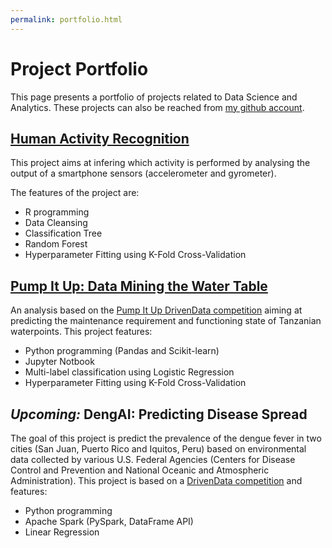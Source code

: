 ```yaml
---
permalink: portfolio.html
---
```


# Project Portfolio

This page presents a portfolio of projects related to Data Science and Analytics. These projects can also be reached from [my github account](https://github.com/maxcarrel/).

## [Human Activity Recognition](https://github.com/maxcarrel/Human-Activity-Recognition)

This project aims at infering which activity is performed by analysing the output of a smartphone sensors (accelerometer and gyrometer).

The features of the project are:

* R programming
* Data Cleansing
* Classification Tree
* Random Forest
* Hyperparameter Fitting using K-Fold Cross-Validation

## [Pump It Up: Data Mining the Water Table](https://github.com/maxcarrel/pump-it-up)

An analysis based on the [Pump It Up DrivenData competition](https://www.drivendata.org/competitions/7/pump-it-up-data-mining-the-water-table/) aiming at predicting the maintenance requirement and functioning state of Tanzanian waterpoints. This project features:

* Python programming (Pandas and Scikit-learn)
* Jupyter Notbook
* Multi-label classification using Logistic Regression
* Hyperparameter Fitting using K-Fold Cross-Validation

## *Upcoming:* DengAI: Predicting Disease Spread

The goal of this project is predict the prevalence of the dengue fever in two cities (San Juan, Puerto Rico and Iquitos, Peru) based on environmental data collected by various U.S. Federal Agencies (Centers for Disease Control and Prevention and National Oceanic and Atmospheric Administration). This project is based on a [DrivenData competition](https://www.drivendata.org/competitions/44/dengai-predicting-disease-spread/) and features:

* Python programming
* Apache Spark (PySpark, DataFrame API)
* Linear Regression